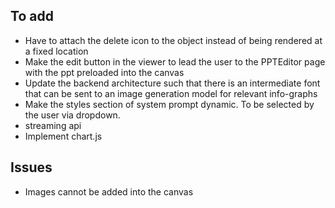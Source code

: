 ## To add
- Have to attach the delete icon to the object instead of being rendered at a fixed location
- Make the edit button in the viewer to lead the user to the PPTEditor page with the ppt preloaded into the canvas
- Update the backend architecture such that there is an intermediate font that can be sent to an image generation model for relevant info-graphs
- Make the styles section of system prompt dynamic. To be selected by the user via dropdown.
- streaming api
- Implement chart.js

## Issues
- Images cannot be added into the canvas
